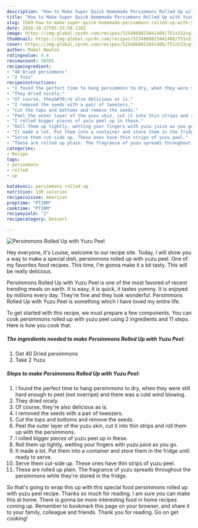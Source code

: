 ```yaml
---
description: "How to Make Super Quick Homemade Persimmons Rolled Up with Yuzu Peel"
title: "How to Make Super Quick Homemade Persimmons Rolled Up with Yuzu Peel"
slug: 1569-how-to-make-super-quick-homemade-persimmons-rolled-up-with-yuzu-peel
date: 2020-10-27T05:33:59.116Z
image: https://img-global.cpcdn.com/recipes/5254868823441408/751x532cq70/persimmons-rolled-up-with-yuzu-peel-recipe-main-photo.jpg
thumbnail: https://img-global.cpcdn.com/recipes/5254868823441408/751x532cq70/persimmons-rolled-up-with-yuzu-peel-recipe-main-photo.jpg
cover: https://img-global.cpcdn.com/recipes/5254868823441408/751x532cq70/persimmons-rolled-up-with-yuzu-peel-recipe-main-photo.jpg
author: Mabel Newton
ratingvalue: 4.4
reviewcount: 36591
recipeingredient:
- "40 Dried persimmons"
- "2 Yuzu"
recipeinstructions:
- "I found the perfect time to hang persimmons to dry, when they were still hard enough to peel (not overripe) and there was a cold  wind blowing."
- "They dried nicely."
- "Of course, they&#39;re also delicious as is."
- "I removed the seeds with a pair of tweezers."
- "Cut the tops and bottoms and remove the seeds."
- "Peel the outer layer of the yuzu skin, cut it into thin strips and roll them up with the persimmons."
- "I rolled bigger pieces of yuzu peel up in these."
- "Roll them up tightly, wetting your fingers with yuzu juice as you go."
- "It made a lot. Put them into a container and store them in the fridge until ready to serve."
- "Serve them cut-side up. These ones have thin strips of yuzu peel."
- "These are rolled up plain. The fragrance of yuzu spreads throughout the persimmons while they&#39;re stored in the fridge."
categories:
- Recipe
tags:
- persimmons
- rolled
- up

katakunci: persimmons rolled up 
nutrition: 139 calories
recipecuisine: American
preptime: "PT28M"
cooktime: "PT30M"
recipeyield: "2"
recipecategory: Dessert

---
```



![Persimmons Rolled Up with Yuzu Peel](https://img-global.cpcdn.com/recipes/5254868823441408/751x532cq70/persimmons-rolled-up-with-yuzu-peel-recipe-main-photo.jpg)

Hey everyone, it's Louise, welcome to our recipe site. Today, I will show you a way to make a special dish, persimmons rolled up with yuzu peel. One of my favorites food recipes. This time, I'm gonna make it a bit tasty. This will be really delicious.

Persimmons Rolled Up with Yuzu Peel is one of the most favored of recent trending meals on earth. It is easy, it is quick, it tastes yummy. It is enjoyed by millions every day. They're fine and they look wonderful. Persimmons Rolled Up with Yuzu Peel is something which I have loved my entire life.




To get started with this recipe, we must prepare a few components. You can cook persimmons rolled up with yuzu peel using 2 ingredients and 11 steps. Here is how you cook that.

<!--inarticleads1-->

##### The ingredients needed to make Persimmons Rolled Up with Yuzu Peel:

1. Get 40 Dried persimmons
1. Take 2 Yuzu




<!--inarticleads2-->

##### Steps to make Persimmons Rolled Up with Yuzu Peel:

1. I found the perfect time to hang persimmons to dry, when they were still hard enough to peel (not overripe) and there was a cold  wind blowing.
1. They dried nicely.
1. Of course, they&#39;re also delicious as is.
1. I removed the seeds with a pair of tweezers.
1. Cut the tops and bottoms and remove the seeds.
1. Peel the outer layer of the yuzu skin, cut it into thin strips and roll them up with the persimmons.
1. I rolled bigger pieces of yuzu peel up in these.
1. Roll them up tightly, wetting your fingers with yuzu juice as you go.
1. It made a lot. Put them into a container and store them in the fridge until ready to serve.
1. Serve them cut-side up. These ones have thin strips of yuzu peel.
1. These are rolled up plain. The fragrance of yuzu spreads throughout the persimmons while they&#39;re stored in the fridge.




So that's going to wrap this up with this special food persimmons rolled up with yuzu peel recipe. Thanks so much for reading. I am sure you can make this at home. There is gonna be more interesting food in home recipes coming up. Remember to bookmark this page on your browser, and share it to your family, colleague and friends. Thank you for reading. Go on get cooking!
